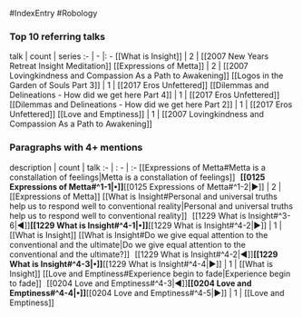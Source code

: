#IndexEntry #Robology

### Top 10 referring talks
talk | count | series
:- | - |: -
[[What is Insight]] | 2 | [[2007 New Years Retreat Insight Meditation]]
[[Expressions of Metta]] | 2 | [[2007 Lovingkindness and Compassion As a Path to Awakening]]
[[Logos in the Garden of Souls Part 3]] | 1 | [[2017 Eros Unfettered]]
[[Dilemmas and Delineations - How did we get here Part 4]] | 1 | [[2017 Eros Unfettered]]
[[Dilemmas and Delineations - How did we get here Part 2]] | 1 | [[2017 Eros Unfettered]]
[[Love and Emptiness]] | 1 | [[2007 Lovingkindness and Compassion As a Path to Awakening]]

### Paragraphs with 4+ mentions
description | count | talk
:- | : - | :-
[[Expressions of Metta#Metta is a constallation of feelings\|Metta is a constallation of feelings]] &nbsp;&nbsp;**[[0125 Expressions of Metta#^1-1\|•]]**[[0125 Expressions of Metta#^1-2\|▶]] | 2 | [[Expressions of Metta]]
[[What is Insight#Personal and universal truths help us to respond well to conventional reality\|Personal and universal truths help us to respond well to conventional reality]] &nbsp;&nbsp;[[1229 What is Insight#^3-6\|◀]]**[[1229 What is Insight#^4-1\|•]]**[[1229 What is Insight#^4-2\|▶]] | 1 | [[What is Insight]]
[[What is Insight#Do we give equal attention to the conventional and the ultimate\|Do we give equal attention to the conventional and the ultimate?]] &nbsp;&nbsp;[[1229 What is Insight#^4-2\|◀]]**[[1229 What is Insight#^4-3\|•]]**[[1229 What is Insight#^4-4\|▶]] | 1 | [[What is Insight]]
[[Love and Emptiness#Experience begin to fade\|Experience begin to fade]] &nbsp;&nbsp;[[0204 Love and Emptiness#^4-3\|◀]]**[[0204 Love and Emptiness#^4-4\|•]]**[[0204 Love and Emptiness#^4-5\|▶]] | 1 | [[Love and Emptiness]]

